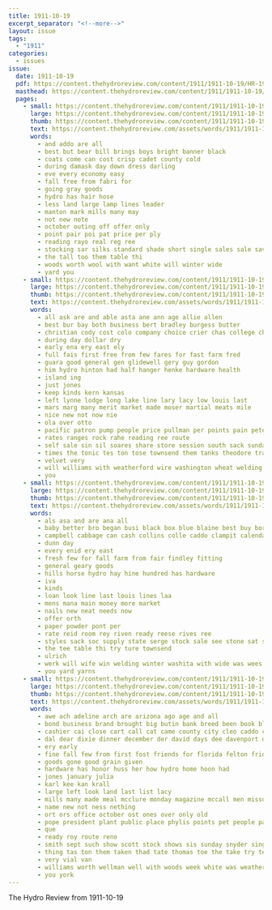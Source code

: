 ```yaml
---
title: 1911-10-19
excerpt_separator: "<!--more-->"
layout: issue
tags:
  - "1911"
categories:
  - issues
issue:
  date: 1911-10-19
  pdf: https://content.thehydroreview.com/content/1911/1911-10-19/HR-1911-10-19.pdf
  masthead: https://content.thehydroreview.com/content/1911/1911-10-19/masthead/HR-1911-10-19.jpg
  pages:
    - small: https://content.thehydroreview.com/content/1911/1911-10-19/small/HR-1911-10-19-01.jpg
      large: https://content.thehydroreview.com/content/1911/1911-10-19/large/HR-1911-10-19-01.jpg
      thumb: https://content.thehydroreview.com/content/1911/1911-10-19/thumbnails/HR-1911-10-19-01.jpg
      text: https://content.thehydroreview.com/assets/words/1911/1911-10-19/HR-1911-10-19-01.txt
      words:
        - and addo are all
        - best but bear bill brings boys bright banner black
        - coats come can cost crisp cadet county cold
        - during damask day down dress darling
        - eve every economy easy
        - fall free from fabri for
        - going gray goods
        - hydro has hair hose
        - less land large lamp lines leader
        - manton mark mills many may
        - not new note
        - october outing off offer only
        - point pair poi pat price per ply
        - reading rayo real reg ree
        - stocking sar silks standard shade short single sales sale saving sal silk saturday suits
        - the tall too them table thi
        - woods worth wool with want white will winter wide
        - yard you
    - small: https://content.thehydroreview.com/content/1911/1911-10-19/small/HR-1911-10-19-02.jpg
      large: https://content.thehydroreview.com/content/1911/1911-10-19/large/HR-1911-10-19-02.jpg
      thumb: https://content.thehydroreview.com/content/1911/1911-10-19/thumbnails/HR-1911-10-19-02.jpg
      text: https://content.thehydroreview.com/assets/words/1911/1911-10-19/HR-1911-10-19-02.txt
      words:
        - all ask are and able asta ane ann age allie allen
        - best bur bay both business bert bradley burgess butter
        - christian cody cost colo company choice crier chas college christia change car cold current coast col can cream congress carl clyde city
        - during day dollar dry
        - early ena ery east ely
        - full fais first free from few fares for fast farm fred
        - guara good general gen glidewell gery guy gordon
        - him hydro hinton had half hanger henke hardware health
        - island ing
        - just jones
        - keep kinds kern kansas
        - left lynne lodge long lake line lary lacy low louis last
        - mars marg many merit market made moser martial meats mile
        - nice new not now nie
        - ola over otto
        - pacific patron pump people price pullman per points pain pete pha pears public pay prom paper part
        - rates ranges rock rahe reading ree route
        - self sale sin sil soares share store session south sack sunday silver sweet selling service see son suit springs sho snow scott smith soon style stoves school sell size surgeon standard
        - times the tonic tes ton tose townsend them tanks theodore track
        - velvet very
        - will williams with weatherford wire washington wheat welding want worth week waters
        - you
    - small: https://content.thehydroreview.com/content/1911/1911-10-19/small/HR-1911-10-19-03.jpg
      large: https://content.thehydroreview.com/content/1911/1911-10-19/large/HR-1911-10-19-03.jpg
      thumb: https://content.thehydroreview.com/content/1911/1911-10-19/thumbnails/HR-1911-10-19-03.jpg
      text: https://content.thehydroreview.com/assets/words/1911/1911-10-19/HR-1911-10-19-03.txt
      words:
        - als asa and are ana all
        - baby better bro began busi black box blue blaine best buy borrow
        - campbell cabbage can cash collins colle caddo clampit calendar college cant cream calico come
        - dunn day
        - every enid ery east
        - fresh few for fall farm from fair findley fitting
        - general geary goods
        - hills horse hydro hay hine hundred has hardware
        - iva
        - kinds
        - loan look line last louis lines laa
        - mens mana main money more market
        - nails new neat needs now
        - offer orth
        - paper powder pont per
        - rate reid room rey riven ready reese rives ree
        - styles sack soc supply state serge stock sale see stone sat selz shoe sas size street sass style
        - the tee table thi try ture townsend
        - ulrich
        - werk will wife win welding winter washita with wide was wees weand
        - you yard yarns
    - small: https://content.thehydroreview.com/content/1911/1911-10-19/small/HR-1911-10-19-04.jpg
      large: https://content.thehydroreview.com/content/1911/1911-10-19/large/HR-1911-10-19-04.jpg
      thumb: https://content.thehydroreview.com/content/1911/1911-10-19/thumbnails/HR-1911-10-19-04.jpg
      text: https://content.thehydroreview.com/assets/words/1911/1911-10-19/HR-1911-10-19-04.txt
      words:
        - awe ach adeline arch are arizona ago age and all
        - bond business brand brought big butin bank breed been book blue
        - cashier cai close cart call cat came county city cleo caddo chambers company comfort
        - dal dear dixie dinner december der david days dee davenport date day dowty dean daven
        - ery early
        - fine fall few from first fost friends for florida felton friday farms
        - goods gone good grain given
        - hardware has honor huss her how hydro home hoon had
        - jones january julia
        - karl kee kan krall
        - large left look land last list lacy
        - mills many made meal mcclure monday magazine mccall men missouri mill may miss more mans
        - name new not ness nething
        - ort ors office october ost ones over only old
        - pope president plant public place phylis points pet people paper pleasure
        - que
        - ready roy route reno
        - smith sept such show scott stock shows sis sunday snyder sing state suter stand shelton special shere son sale six sick suit side see single soon saturday
        - thing tas ton them taken thad tate thomas toe the take try ten trad town
        - very vial van
        - williams worth wellman well with woods week white was weatherford will winter work
        - you york
---
```


The Hydro Review from 1911-10-19

<!--more-->

